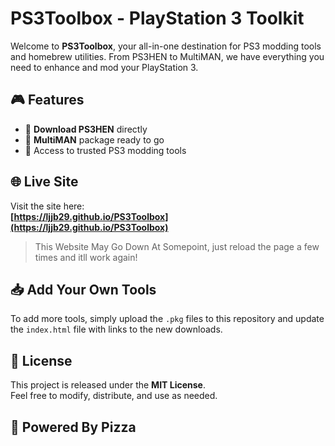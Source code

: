 # PS3Toolbox - PlayStation 3 Toolkit

Welcome to **PS3Toolbox**, your all-in-one destination for PS3 modding tools and homebrew utilities. From PS3HEN to MultiMAN, we have everything you need to enhance and mod your PlayStation 3.

## 🎮 Features

- 🔧 **Download PS3HEN** directly
- 🧰 **MultiMAN** package ready to go
- 🔗 Access to trusted PS3 modding tools

## 🌐 Live Site

Visit the site here:  
**[https://ljjb29.github.io/PS3Toolbox](https://ljjb29.github.io/PS3Toolbox)**  
> This Website May Go Down At Somepoint, just reload the page a few times and itll work again!

## 📥 Add Your Own Tools

To add more tools, simply upload the `.pkg` files to this repository and update the `index.html` file with links to the new downloads.

## 🚀 License

This project is released under the **MIT License**.  
Feel free to modify, distribute, and use as needed.

## 🍕 Powered By Pizza
